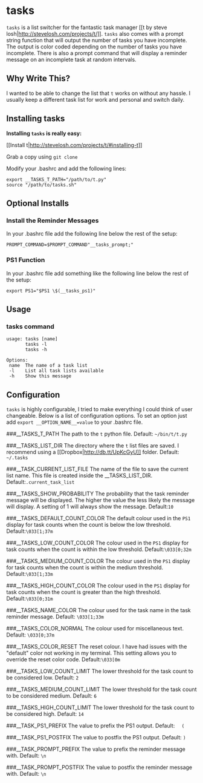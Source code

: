 # tasks

`tasks` is a list switcher for the fantastic task manager [[t by steve losh|http://stevelosh.com/projects/t/]]. `tasks` also comes with a prompt string function that will output the number of tasks you have incomplete. The output is color coded depending on the number of tasks you have incomplete. There is also a prompt command that will display a reminder message on an incomplete task at random intervals.

## Why Write This?

I wanted to be able to change the list that `t` works on without any hassle. I usually keep a different task list for work and personal and switch daily.

## Installing tasks

**Installing `tasks` is really easy:**

[[Install t|http://stevelosh.com/projects/t/#installing-t]]

Grab a copy using `git clone`

Modify your .bashrc and add the following lines:

    export __TASKS_T_PATH="/path/to/t.py"
    source "/path/to/tasks.sh"

## Optional Installs

### Install the Reminder Messages
In your .bashrc file add the following line below the rest of the setup:

    PROMPT_COMMAND=$PROMPT_COMMAND"__tasks_prompt;"

### PS1 Function
In your .bashrc file add something like the following line below the rest of the setup:

    export PS1="$PS1 \$(__tasks_ps1)"

## Usage

### tasks command
    usage: tasks [name]
           tasks -l
           tasks -h

    Options:
     name  The name of a task list
     -l    List all task lists available
     -h    Show this message

## Configuration

`tasks` is highly configurable, I tried to make everything I could think of user changeable. Below is a list of configuration options. To set an option just add `export __OPTION_NAME__=value` to your .bashrc file.

###__TASKS_T_PATH
The path to the `t` python file. Default: `~/bin/t/t.py`

###__TASKS_LIST_DIR
The directory where the `t` list files are saved. I recommend using a [[Dropbox|http://db.tt/UpKcGyU]] folder. Default: `~/.tasks`

###__TASK_CURRENT_LIST_FILE
The name of the file to save the current list name. This file is created inside the __TASKS_LIST_DIR. Default:`.current_task_list`

###__TASKS_SHOW_PROBABILITY
The probability that the task reminder message will be displayed. The higher the value the less likely the message will display. A setting of 1 will always show the message. Default:`10`

###__TASKS_DEFAULT_COUNT_COLOR
The default colour used in the `PS1` display for task counts when the count is below the low threshold. Default:`\033[1;37m`

###__TASKS_LOW_COUNT_COLOR
The colour used in the `PS1` display for task counts when the count is within the low threshold. Default:`\033[0;32m`

###__TASKS_MEDIUM_COUNT_COLOR
The colour used in the `PS1` display for task counts when the count is within the medium threshold. Default:`\033[1;33m`

###__TASKS_HIGH_COUNT_COLOR
The colour used in the `PS1` display for task counts when the count is greater than the high threshold. Default:`\033[0;31m`

###__TASKS_NAME_COLOR
The colour used for the task name in the task reminder message. Default: `\033[1;33m`

###__TASKS_COLOR_NORMAL
The colour used for miscellaneous text. Default: `\033[0;37m`

###__TASKS_COLOR_RESET
The reset colour. I have had issues with the "default" color not working in my terminal. This setting allows you to override the reset color code. Default:`\033[0m`

###__TASKS_LOW_COUNT_LIMIT
The lower threshold for the task count to be considered low. Default: `2`

###__TASKS_MEDIUM_COUNT_LIMIT
The lower threshold for the task count to be considered medium. Default: `6`

###__TASKS_HIGH_COUNT_LIMIT
The lower threshold for the task count to be considered high. Default: `14`

###__TASK_PS1_PREFIX
The value to prefix the PS1 output. Default: `  (`

###__TASK_PS1_POSTFIX
The value to postfix the PS1 output. Default: `)`

###__TASK_PROMPT_PREFIX
The value to prefix the reminder message with. Default: `\n`

###__TASK_PROMPT_POSTFIX
The value to postfix the reminder message with. Default: `\n`
